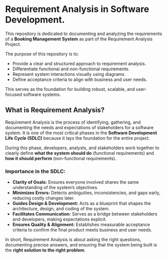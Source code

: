 # Requirement Analysis in Software Development.

This repository is dedicated to documenting and analyzing the requirements of a **Booking Management System** as part of the Requirement Analysis Project.  

The purpose of this repository is to:  
- Provide a clear and structured approach to requirement analysis.  
- Differentiate functional and non-functional requirements.  
- Represent system interactions visually using diagrams.  
- Define acceptance criteria to align with business and user needs.  

This serves as the foundation for building robust, scalable, and user-focused software systems. 

## What is Requirement Analysis?  

Requirement Analysis is the process of identifying, gathering, and documenting the needs and expectations of stakeholders for a software system. It is one of the most critical phases in the **Software Development Life Cycle (SDLC)** because it lays the foundation for the entire project.  

During this phase, developers, analysts, and stakeholders work together to clearly define **what the system should do** (functional requirements) and **how it should perform** (non-functional requirements).  

### Importance in the SDLC:
- **Clarity of Goals:** Ensures everyone involved shares the same understanding of the system’s objectives.  
- **Minimizes Errors:** Detects ambiguities, inconsistencies, and gaps early, reducing costly changes later.  
- **Guides Design & Development:** Acts as a blueprint that shapes the architecture, design, and coding of the system.  
- **Facilitates Communication:** Serves as a bridge between stakeholders and developers, making expectations explicit.  
- **Ensures Quality & Alignment:** Establishes measurable acceptance criteria to confirm the final product meets business and user needs.  

In short, Requirement Analysis is about asking the right questions, documenting precise answers, and ensuring that the system being built is the **right solution to the right problem**.  

